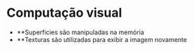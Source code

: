 # Computação visual
- **Superficies são manipuladas na memória
- **Texturas são utilizadas para exibir a imagem novamente


